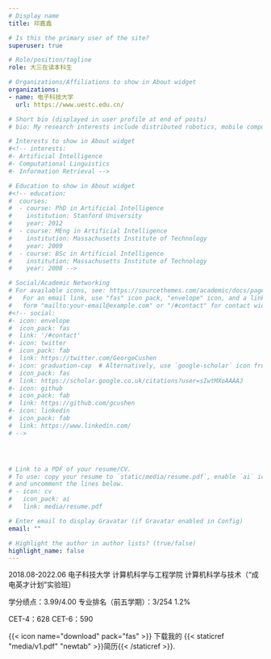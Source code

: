 ```yaml
---
# Display name
title: 邓嘉鑫

# Is this the primary user of the site?
superuser: true

# Role/position/tagline
role: 大三在读本科生

# Organizations/Affiliations to show in About widget
organizations:
- name: 电子科技大学
  url: https://www.uestc.edu.cn/

# Short bio (displayed in user profile at end of posts)
# bio: My research interests include distributed robotics, mobile computing and programmable matter.

# Interests to show in About widget
#<!-- interests:
#- Artificial Intelligence
#- Computational Linguistics
#- Information Retrieval -->

# Education to show in About widget
#<!-- education:
#  courses:
#  - course: PhD in Artificial Intelligence
#    institution: Stanford University
#    year: 2012
#  - course: MEng in Artificial Intelligence
#    institution: Massachusetts Institute of Technology
#    year: 2009
#  - course: BSc in Artificial Intelligence
#    institution: Massachusetts Institute of Technology
#    year: 2008 -->

# Social/Academic Networking
# For available icons, see: https://sourcethemes.com/academic/docs/page-builder/#icons
#   For an email link, use "fas" icon pack, "envelope" icon, and a link in the
#   form "mailto:your-email@example.com" or "/#contact" for contact widget.
#<!-- social:
#- icon: envelope
#  icon_pack: fas
#  link: '/#contact'
#- icon: twitter
#  icon_pack: fab
#  link: https://twitter.com/GeorgeCushen
#- icon: graduation-cap  # Alternatively, use `google-scholar` icon from `ai` icon pack
#  icon_pack: fas
#  link: https://scholar.google.co.uk/citations?user=sIwtMXoAAAAJ
#- icon: github
#  icon_pack: fab
#  link: https://github.com/gcushen
#- icon: linkedin
#  icon_pack: fab
#  link: https://www.linkedin.com/
# -->




# Link to a PDF of your resume/CV.
# To use: copy your resume to `static/media/resume.pdf`, enable `ai` icons in `params.toml`, 
# and uncomment the lines below.
# - icon: cv
#   icon_pack: ai
#   link: media/resume.pdf

# Enter email to display Gravatar (if Gravatar enabled in Config)
email: ""

# Highlight the author in author lists? (true/false)
highlight_name: false
---
```


2018.08-2022.06 电子科技大学 计算机科学与工程学院  计算机科学与技术（“成电英才计划”实验班）

学分绩点：3.99/4.00    专业排名（前五学期）：3/254 1.2%

CET-4：628       CET-6：590

{{< icon name="download" pack="fas" >}} 下载我的 {{< staticref "media/v1.pdf" "newtab" >}}简历{{< /staticref >}}.

